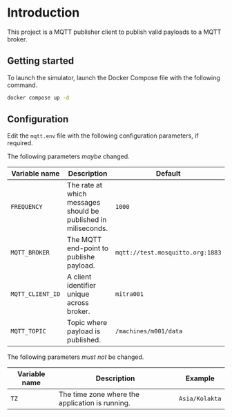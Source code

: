 # Introduction

This project is a MQTT publisher client to publish valid payloads to a MQTT broker.

## Getting started

To launch the simulator, launch the Docker Compose file with the following command.

```bash
docker compose up -d
```

## Configuration

Edit the `mqtt.env` file with the following configuration parameters, if required.

The following parameters _maybe_ changed.

| Variable name    | Description                                                    | Default                          |
| ---------------- | -------------------------------------------------------------- | -------------------------------- |
| `FREQUENCY`      | The rate at which messages should be published in miliseconds. | `1000`                           |
| `MQTT_BROKER`    | The MQTT end-point to publishe payload.                        | `mqtt://test.mosquitto.org:1883` |
| `MQTT_CLIENT_ID` | A client identifier unique across broker.                      | `mitra001`                       |
| `MQTT_TOPIC`     | Topic where payload is published.                              | `/machines/m001/data`            |

The following parameters _must not_ be changed.

| Variable name | Description                                     | Example        |
| ------------- | ----------------------------------------------- | -------------- |
| `TZ`          | The time zone where the application is running. | `Asia/Kolakta` |
